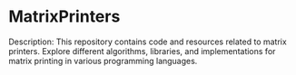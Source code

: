 # MatrixPrinters
Description: This repository contains code and resources related to matrix printers. Explore different algorithms, libraries, and implementations for matrix printing in various programming languages.

